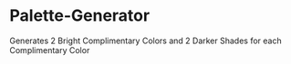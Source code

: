 # Palette-Generator
Generates 2 Bright Complimentary Colors and 2 Darker Shades for each Complimentary Color
